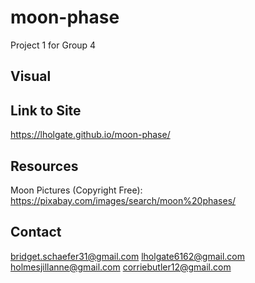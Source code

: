 # moon-phase
Project 1 for Group 4

## Visual





## Link to Site
https://lholgate.github.io/moon-phase/


## Resources
Moon Pictures (Copyright Free): https://pixabay.com/images/search/moon%20phases/



## Contact
bridget.schaefer31@gmail.com
lholgate6162@gmail.com
holmesjillanne@gmail.com
corriebutler12@gmail.com
